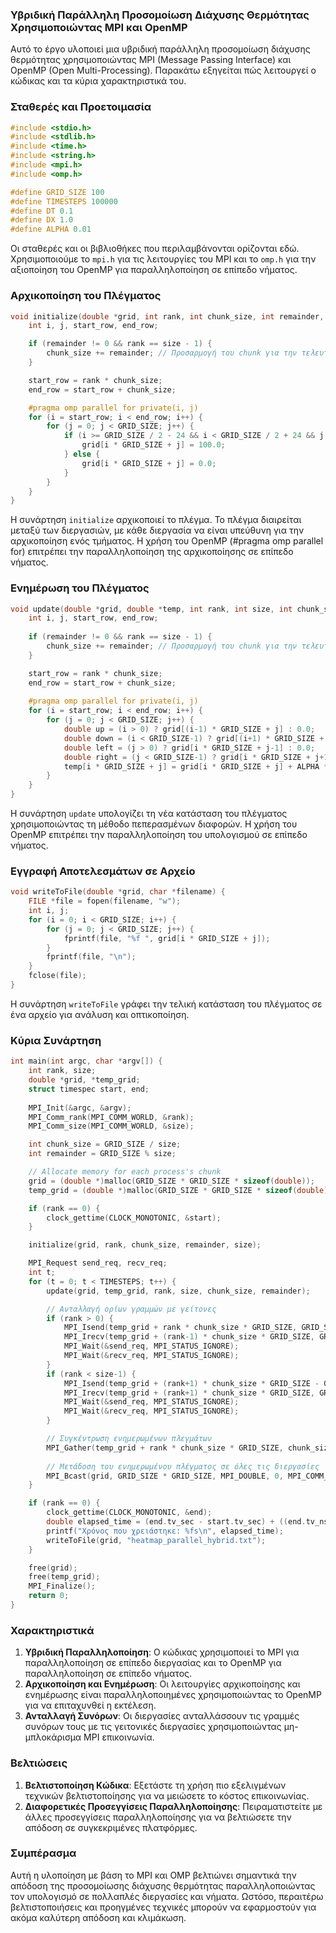 ### Υβριδική Παράλληλη Προσομοίωση Διάχυσης Θερμότητας Χρησιμοποιώντας MPI και OpenMP

Αυτό το έργο υλοποιεί μια υβριδική παράλληλη προσομοίωση διάχυσης θερμότητας χρησιμοποιώντας MPI (Message Passing Interface) και OpenMP (Open Multi-Processing). Παρακάτω εξηγείται πώς λειτουργεί ο κώδικας και τα κύρια χαρακτηριστικά του.

### Σταθερές και Προετοιμασία

```c
#include <stdio.h>
#include <stdlib.h>
#include <time.h>
#include <string.h>
#include <mpi.h>
#include <omp.h>

#define GRID_SIZE 100
#define TIMESTEPS 100000
#define DT 0.1
#define DX 1.0
#define ALPHA 0.01
```

Οι σταθερές και οι βιβλιοθήκες που περιλαμβάνονται ορίζονται εδώ. Χρησιμοποιούμε το `mpi.h` για τις λειτουργίες του MPI και το `omp.h` για την αξιοποίηση του OpenMP για παραλληλοποίηση σε επίπεδο νήματος.

### Αρχικοποίηση του Πλέγματος

```c
void initialize(double *grid, int rank, int chunk_size, int remainder, int size) {
    int i, j, start_row, end_row;

    if (remainder != 0 && rank == size - 1) {
        chunk_size += remainder; // Προσαρμογή του chunk για την τελευταία διεργασία
    }

    start_row = rank * chunk_size;
    end_row = start_row + chunk_size;

    #pragma omp parallel for private(i, j)
    for (i = start_row; i < end_row; i++) {
        for (j = 0; j < GRID_SIZE; j++) {
            if (i >= GRID_SIZE / 2 - 24 && i < GRID_SIZE / 2 + 24 && j >= GRID_SIZE / 2 - 24 && j < GRID_SIZE / 2 + 24) {
                grid[i * GRID_SIZE + j] = 100.0;
            } else {
                grid[i * GRID_SIZE + j] = 0.0;
            }
        }
    }
}
```

Η συνάρτηση `initialize` αρχικοποιεί το πλέγμα. Το πλέγμα διαιρείται μεταξύ των διεργασιών, με κάθε διεργασία να είναι υπεύθυνη για την αρχικοποίηση ενός τμήματος. Η χρήση του OpenMP (#pragma omp parallel for) επιτρέπει την παραλληλοποίηση της αρχικοποίησης σε επίπεδο νήματος.

### Ενημέρωση του Πλέγματος

```c
void update(double *grid, double *temp, int rank, int size, int chunk_size, int remainder) {
    int i, j, start_row, end_row;
    
    if (remainder != 0 && rank == size - 1) {
        chunk_size += remainder; // Προσαρμογή του chunk για την τελευταία διεργασία
    }

    start_row = rank * chunk_size;
    end_row = start_row + chunk_size;
    
    #pragma omp parallel for private(i, j)
    for (i = start_row; i < end_row; i++) {
        for (j = 0; j < GRID_SIZE; j++) {
            double up = (i > 0) ? grid[(i-1) * GRID_SIZE + j] : 0.0;
            double down = (i < GRID_SIZE-1) ? grid[(i+1) * GRID_SIZE + j] : 0.0;
            double left = (j > 0) ? grid[i * GRID_SIZE + j-1] : 0.0;
            double right = (j < GRID_SIZE-1) ? grid[i * GRID_SIZE + j+1] : 0.0;
            temp[i * GRID_SIZE + j] = grid[i * GRID_SIZE + j] + ALPHA * DT / (DX * DX) * (up + down + left + right - 4 * grid[i * GRID_SIZE + j]);
        }
    }
}
```

Η συνάρτηση `update` υπολογίζει τη νέα κατάσταση του πλέγματος χρησιμοποιώντας τη μέθοδο πεπερασμένων διαφορών. Η χρήση του OpenMP επιτρέπει την παραλληλοποίηση του υπολογισμού σε επίπεδο νήματος.

### Εγγραφή Αποτελεσμάτων σε Αρχείο

```c
void writeToFile(double *grid, char *filename) {
    FILE *file = fopen(filename, "w");
    int i, j;
    for (i = 0; i < GRID_SIZE; i++) {
        for (j = 0; j < GRID_SIZE; j++) {
            fprintf(file, "%f ", grid[i * GRID_SIZE + j]);
        }
        fprintf(file, "\n");
    }
    fclose(file);
}
```

Η συνάρτηση `writeToFile` γράφει την τελική κατάσταση του πλέγματος σε ένα αρχείο για ανάλυση και οπτικοποίηση.

### Κύρια Συνάρτηση

```c
int main(int argc, char *argv[]) {
    int rank, size;
    double *grid, *temp_grid;
    struct timespec start, end;
    
    MPI_Init(&argc, &argv);
    MPI_Comm_rank(MPI_COMM_WORLD, &rank);
    MPI_Comm_size(MPI_COMM_WORLD, &size);

    int chunk_size = GRID_SIZE / size;
    int remainder = GRID_SIZE % size;

    // Allocate memory for each process's chunk
    grid = (double *)malloc(GRID_SIZE * GRID_SIZE * sizeof(double));
    temp_grid = (double *)malloc(GRID_SIZE * GRID_SIZE * sizeof(double));

    if (rank == 0) {
        clock_gettime(CLOCK_MONOTONIC, &start);
    }

    initialize(grid, rank, chunk_size, remainder, size);

    MPI_Request send_req, recv_req;
    int t;
    for (t = 0; t < TIMESTEPS; t++) {
        update(grid, temp_grid, rank, size, chunk_size, remainder);

        // Ανταλλαγή ορίων γραμμών με γείτονες
        if (rank > 0) {
            MPI_Isend(temp_grid + rank * chunk_size * GRID_SIZE, GRID_SIZE, MPI_DOUBLE, rank-1, 0, MPI_COMM_WORLD, &send_req);
            MPI_Irecv(temp_grid + (rank-1) * chunk_size * GRID_SIZE, GRID_SIZE, MPI_DOUBLE, rank-1, 0, MPI_COMM_WORLD, &recv_req);
            MPI_Wait(&send_req, MPI_STATUS_IGNORE);
            MPI_Wait(&recv_req, MPI_STATUS_IGNORE);
        }
        if (rank < size-1) {
            MPI_Isend(temp_grid + (rank+1) * chunk_size * GRID_SIZE - GRID_SIZE, GRID_SIZE, MPI_DOUBLE, rank+1, 0, MPI_COMM_WORLD, &send_req);
            MPI_Irecv(temp_grid + (rank+1) * chunk_size * GRID_SIZE, GRID_SIZE, MPI_DOUBLE, rank+1, 0, MPI_COMM_WORLD, &recv_req);
            MPI_Wait(&send_req, MPI_STATUS_IGNORE);
            MPI_Wait(&recv_req, MPI_STATUS_IGNORE);
        }

        // Συγκέντρωση ενημερωμένων πλεγμάτων
        MPI_Gather(temp_grid + rank * chunk_size * GRID_SIZE, chunk_size * GRID_SIZE, MPI_DOUBLE, grid, chunk_size * GRID_SIZE, MPI_DOUBLE, 0, MPI_COMM_WORLD);
        
        // Μετάδοση του ενημερωμένου πλέγματος σε όλες τις διεργασίες
        MPI_Bcast(grid, GRID_SIZE * GRID_SIZE, MPI_DOUBLE, 0, MPI_COMM_WORLD);
    }

    if (rank == 0) {
        clock_gettime(CLOCK_MONOTONIC, &end);
        double elapsed_time = (end.tv_sec - start.tv_sec) + ((end.tv_nsec - start.tv_nsec) / 1000000000.0);
        printf("Χρόνος που χρειάστηκε: %fs\n", elapsed_time);
        writeToFile(grid, "heatmap_parallel_hybrid.txt");
    }

    free(grid);
    free(temp_grid);
    MPI_Finalize();
    return 0;
}
```

### Χαρακτηριστικά

1. **Υβριδική Παραλληλοποίηση**: Ο κώδικας χρησιμοποιεί το MPI για παραλληλοποίηση σε επίπεδο διεργασίας και το OpenMP για παραλληλοποίηση σε επίπεδο νήματος.
2. **Αρχικοποίηση και Ενημέρωση**: Οι λειτουργίες αρχικοποίησης και ενημέρωσης είναι παραλληλοποιημένες χρησιμοποιώντας το OpenMP για να επιταχυνθεί η εκτέλεση.
3. **Ανταλλαγή Συνόρων**: Οι διεργασίες ανταλλάσσουν τις γραμμές συνόρων τους με τις γειτονικές διεργασίες χρησιμοποιώντας μη-μπλοκάρισμα MPI επικοινωνία.

### Βελτιώσεις

1. **Βελτιστοποίηση Κώδικα**: Εξετάστε τη χρήση πιο εξελιγμένων τεχνικών βελτιστοποίησης για να μειώσετε το κόστος επικοινωνίας.
2. **Διαφορετικές Προσεγγίσεις Παραλληλοποίησης**: Πειραματιστείτε με άλλες προσεγγίσεις παραλληλοποίησης για να βελτιώσετε την απόδοση σε συγκεκριμένες πλατφόρμες.

###  Συμπέρασμα

Αυτή η υλοποίηση με βάση το MPI και OMP βελτιώνει σημαντικά την απόδοση της προσομοίωσης διάχυσης θερμότητας παραλληλοποιώντας τον υπολογισμό σε πολλαπλές διεργασίες και νήματα. Ωστόσο, περαιτέρω βελτιστοποιήσεις και προηγμένες τεχνικές μπορούν να εφαρμοστούν για ακόμα καλύτερη απόδοση και κλιμάκωση.
